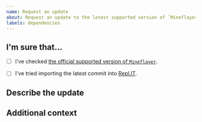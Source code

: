 ```yaml
---
name: Request an update
about: Request an update to the latest supported version of `Mineflayer`.
labels: dependencies
---
```



## I'm sure that...
- [ ] I've checked [the official supported version of `Mineflayer`](https://github.com/PrismarineJS/mineflayer#features).
- [ ] I've tried importing the latest commit into [Repl.IT](https://replit.com/).


## Describe the update
<!-- EX: Please update `Mineflayer` to the official supported version `1.20.1`. -->


## Additional context
<!-- Add any other context about the bug here. -->